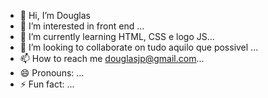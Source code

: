- 👋 Hi, I’m Douglas
- 👀 I’m interested in front end ...
- 🌱 I’m currently learning HTML, CSS e logo JS...
- 💞️ I’m looking to collaborate on tudo aquilo que possivel ...
- 📫 How to reach me douglasjp@gmail.com...
- 😄 Pronouns: ...
- ⚡ Fun fact: ...

<!---
douglas2s/douglas2s is a ✨ special ✨ repository because its `README.md` (this file) appears on your GitHub profile.
You can click the Preview link to take a look at your changes.
--->
